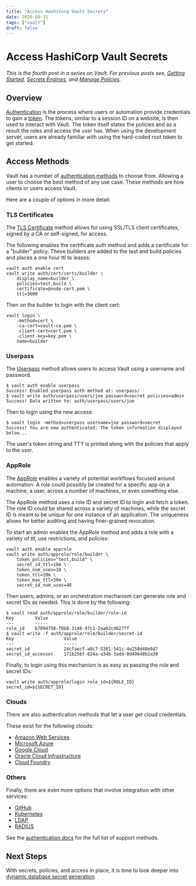 ```yaml
---
title: "Access HashiCorp Vault Secrets"
date: 2020-08-31
tags: ["vault"]
draft: false
---
```


# Access HashiCorp Vault Secrets

*This is the fourth post in a series on Vault. For previous posts see,
[Getting Started](/post/vault-getting-started),
[Secrets Engines](/post/vault-secrets-engine), and
[Manage Policies](/post/vault-manage-policies).*

## Overview

[Authentication](https://www.vaultproject.io/docs/concepts/auth) is the process
where users or automation provide credentials to gain a
[token](https://www.vaultproject.io/docs/concepts/tokens). The tokens,
similar to a session ID on a website, is then used to interact with Vault. The
token itself states the policies and as a result the roles and access the user
has. When using the development server, users are already familiar with using
the hard-coded root token to get started.

## Access Methods

Vault has a number of
[authentication methods](https://www.vaultproject.io/docs/auth) to choose from.
Allowing a user to choose the best method of any use case. These methods are how
clients or users access Vault.

Here are a couple of options in more detail:

### TLS Certificates

The [TLS Certificate](https://www.vaultproject.io/docs/auth/cert) method allows
for using SSL/TLS client certificates, signed by a CA or self-signed, for
access.

The following enables the certificate auth method and adds a certificate for
a "builder" policy. These builders are added to the test and build policies and
places a one hour ttl to leases:

```shell
vault auth enable cert
vault write auth/cert/certs/builder \
    display_name=builder \
    policies=test,build \
    certificate=@node-cert.pem \
    ttl=3600
```

Then on the builder to login with the client cert:

```shell
vault login \
    -method=cert \
    -ca-cert=vault-ca.pem \
    -client-cert=cert.pem \
    -client-key=key.pem \
    name=builder
```

### Userpass

The [Userpass](https://www.vaultproject.io/docs/auth/userpass) method allows
users to access Vault using a username and password.

```shell
$ vault auth enable userpass
Success! Enabled userpass auth method at: userpass/
$ vault write auth/userpass/users/joe password=secret policies=admin
Success! Data written to: auth/userpass/users/joe
```

Then to login using the new access:

```shell
$ vault login -method=userpass username=joe password=secret
Success! You are now authenticated. The token information displayed below...
```

The user's token string and TTY is printed along with the policies that apply
to the user.

### AppRole

The [AppRole](https://www.vaultproject.io/docs/auth/approle) enables a variety
of potential workflows focused around automation. A role could possibly be
created for a specific app on a machine, a user, across a number of machines,
or even something else.

The AppRole method uses a role ID and secret ID to login and fetch a token. The
role ID could be shared across a variety of machines, while the secret ID is
meant to be unique for one instance of an application. The uniqueness allows for
better auditing and having finer-grained revocation.

To start an admin enables the AppRole method and adds a role with a variety of
ttl, use restrictions, and policies:

```shell
vault auth enable approle
vault write auth/approle/role/builder \
    token_policies="test,build" \
    secret_id_ttl=10m \
    token_num_uses=10 \
    token_ttl=20m \
    token_max_ttl=30m \
    secret_id_num_uses=40
```

Then users, admins, or an orchestration mechanism can generate role and secret
IDs as needed. This is done by the following:

```shell
$ vault read auth/approle/role/builder/role-id
Key        Value
---        -----
role_id    b7094758-f0b8-3148-97c1-2aa82cd627ff
$ vault write -f auth/approle/role/builder/secret-id
Key                   Value
---                   -----
secret_id             24cfaecf-a0c7-5381-541c-4e250d48e8d7
secret_id_accessor    171b256f-024a-a34b-3add-0d49648b2a20
```

Finally, to login using this mechanism is as easy as passing the role and
secret IDs:

```shell
vault write auth/approle/login role_id=${ROLE_ID} secret_id=${SECRET_ID}
```

### Clouds

There are also authentication methods that let a user get cloud credentials.

These exist for the following clouds:

* [Amazon Web Services](https://www.vaultproject.io/docs/auth/aws)
* [Microsoft Azure](https://www.vaultproject.io/docs/auth/azure)
* [Google Cloud](https://www.vaultproject.io/docs/auth/gcp)
* [Oracle Cloud Infrastructure](https://www.vaultproject.io/docs/auth/oci)
* [Cloud Foundry](https://www.vaultproject.io/docs/auth/cf)

### Others

Finally, there are even more options that involve integration with other
services:

* [GitHub](https://www.vaultproject.io/docs/auth/github)
* [Kubernetes](https://www.vaultproject.io/docs/auth/kubernetes)
* [LDAP](https://www.vaultproject.io/docs/auth/ldap)
* [RADIUS](https://www.vaultproject.io/docs/auth/radius)

See the [authentication docs](https://www.vaultproject.io/docs/concepts/auth)
for the full list of support methods.

## Next Steps

With secrets, policies, and access in place, it is time to look deeper into
[dynamic database secret generation](/post/vault-database-dynamic-secrets).
